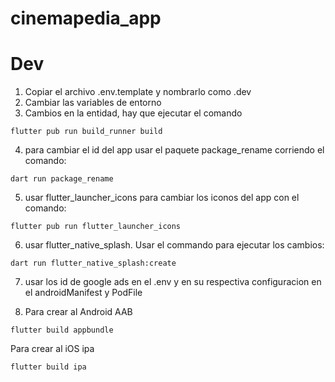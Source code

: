 # cinemapedia_app

# Dev

1. Copiar el archivo .env.template y nombrarlo como .dev
2. Cambiar las variables de entorno
3. Cambios en la entidad, hay que ejecutar el comando
```
flutter pub run build_runner build
```
4. para cambiar el id del app usar el paquete package_rename corriendo el comando:
```
dart run package_rename
```
5. usar flutter_launcher_icons para cambiar los iconos del app con el comando:
```
flutter pub run flutter_launcher_icons
```

6. usar flutter_native_splash. Usar el commando para ejecutar los cambios:
```
dart run flutter_native_splash:create
```

7. usar los id de google ads en el .env 
y en su respectiva configuracion en el androidManifest y PodFile

8. Para crear al Android AAB
```
flutter build appbundle
```

Para crear al iOS ipa
```
flutter build ipa
```